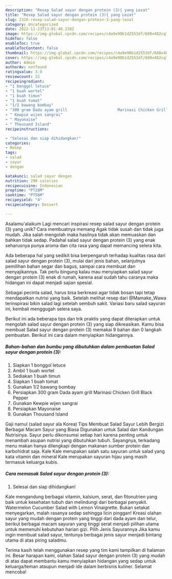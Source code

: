 ```yaml
---
description: "Resep Salad sayur dengan protein (3){ yang Lezat"
title: "Resep Salad sayur dengan protein (3){ yang Lezat"
slug: 2316-resep-salad-sayur-dengan-protein-3-yang-lezat
category: Uncategorized
date: 2022-11-23T13:01:40.238Z
image: https://img-global.cpcdn.com/recipes/c4a9e90b1d2553df/680x482cq70/salad-sayur-dengan-protein-3-foto-resep-utama.jpg
hideToc: false
enableToc: true
enableTocContent: false
thumbnail: https://img-global.cpcdn.com/recipes/c4a9e90b1d2553df/680x482cq70/salad-sayur-dengan-protein-3-foto-resep-utama.jpg
cover: https://img-global.cpcdn.com/recipes/c4a9e90b1d2553df/680x482cq70/salad-sayur-dengan-protein-3-foto-resep-utama.jpg
author: Admin
authorAv: notfound
ratingvalue: 3.9
reviewcount: 22
recipeingredient:
- "1 bonggol letuce"
- "1 buah wortel"
- "1 buah timun"
- "1 buah tomat"
- "1/2 bawang bombay"
- "300 gram Dada ayam grill                      Marinasi Chicken Grill Black Pepper"
- " Kewpie wijen sangrai"
- " Mayonaise"
- " Thousand Island"
recipeinstructions:

- "Selesai dan siap dihidangkan!"
categories:
- Resep
tags:
- salad
- sayur
- dengan

katakunci: salad sayur dengan 
nutrition: 290 calories
recipecuisine: Indonesian
preptime: "PT28M"
cooktime: "PT56M"
recipeyield: "4"
recipecategory: Dessert

---
```



Asalamu'alaikum Lagi mencari inspirasi resep salad sayur dengan protein (3) yang unik? Cara membuatnya memang Agak tidak susah dan tidak juga mudah. Jika salah mengolah maka hasilnya tidak akan memuaskan dan bahkan tidak sedap. Padahal salad sayur dengan protein (3) yang enak seharusnya punya aroma dan cita rasa yang dapat memancing selera kita.


Ada beberapa hal yang sedikit bisa berpengaruh terhadap kualitas rasa dari salad sayur dengan protein (3), mulai dari jenis bahan, selanjutnya pemilihan bahan segar dan bagus, sampai cara membuat dan menyajikannya. Tak perlu bingung kalau mau menyiapkan salad sayur dengan protein (3) enak di rumah, karena asal sudah tahu caranya maka hidangan ini dapat menjadi sajian spesial.

Sebagai pecinta salad, harus bisa berkreasi agar tidak bosan tapi tetap mendapatkan nutrisi yang baik. Setelah melihat resep dari @Mamake_Wawa terinspirasi bikin salad lagi setelah sembuh sakit. Variasi baru salad sayuran ini, kembali menggugah selera saya.


Berikut ini ada beberapa tips dan trik praktis yang dapat diterapkan untuk mengolah salad sayur dengan protein (3) yang siap dikreasikan. Kamu bisa membuat Salad sayur dengan protein (3) memakai 9 bahan dan 0 langkah pembuatan. Berikut ini cara dalam menyiapkan hidangannya.

<!--inarticleads1-->

##### Bahan-bahan dan bumbu yang dibutuhkan dalam pembuatan Salad sayur dengan protein (3):

1. Siapkan 1 bonggol letuce
1. Ambil 1 buah wortel
1. Sediakan 1 buah timun
1. Siapkan 1 buah tomat
1. Gunakan 1/2 bawang bombay
1. Persiapkan 300 gram Dada ayam grill                      Marinasi Chicken Grill Black Pepper
1. Gunakan  Kewpie wijen sangrai
1. Persiapkan  Mayonaise
1. Gunakan  Thousand Island


Gaji namul (salad sayur ala Korea) Tips Membuat Salad Sayur Lebih Bergizi Berbagai Macam Sayur yang Biasa Digunakan untuk Salad dan Kandungan Nutrisinya. Sayur perlu dikonsumsi setiap hari karena penting untuk menambah asupan nutrisi yang dibutuhkan tubuh. Sayangnya, terkadang menu makan hanya dilengkapi dengan makanan sumber protein dan karbohidrat saja. Kale Kale merupakan salah satu sayuran untuk salad yang kata vitamin dan mineral Kale merupakan sayuran hijau yang masih termasuk keluarga kubis. 

<!--inarticleads2-->

##### Cara memasak Salad sayur dengan protein (3):


1. Selesai dan siap dihidangkan!

Kale mengandung berbagai vitamin, kalsium, serat, dan fitonutrien yang baik untuk kesehatan tubuh dan melindungi dari berbagai penyakit. Watermelon Cucumber Salad with Lemon Vinaigrette. Bukan setakat menyegarkan, malah rasanya sedap sehingga licin pinggan! Kreasi olahan sayur yang mudah dengan protein yang tinggi dari dada ayam dan telur, berikut berbagai macam sayuran yang tinggi serat menjadi pilihan utama untuk memenuhi kebutuhan harian gizi. Pilih Jenis Sayurannya Jika kamu ingin membuat salad sayur, tentunya berbagai jenis sayur menjadi bintang utama di atas piring saladmu. 

Terima kasih telah menggunakan resep yang tim kami tampilkan di halaman ini. Besar harapan kami, olahan Salad sayur dengan protein (3) yang mudah di atas dapat membantu kamu menyiapkan hidangan yang sedap untuk keluarga/teman ataupun menjadi ide dalam berbisnis kuliner. Selamat mencoba!
